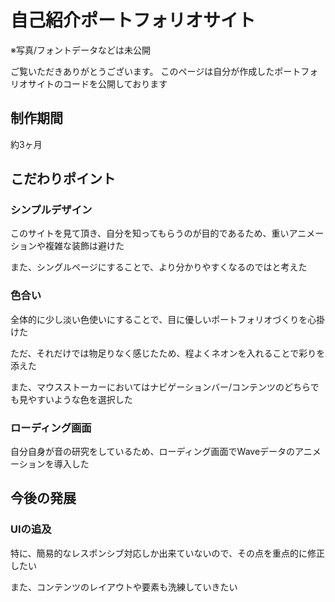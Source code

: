# 自己紹介ポートフォリオサイト
※写真/フォントデータなどは未公開

ご覧いただきありがとうございます。
このページは自分が作成したポートフォリオサイトのコードを公開しております

## 制作期間
約3ヶ月

## こだわりポイント
### シンプルデザイン
このサイトを見て頂き、自分を知ってもらうのが目的であるため、重いアニメーションや複雑な装飾は避けた

また、シングルページにすることで、より分かりやすくなるのではと考えた

### 色合い
全体的に少し淡い色使いにすることで、目に優しいポートフォリオづくりを心掛けた

ただ、それだけでは物足りなく感じたため、程よくネオンを入れることで彩りを添えた

また、マウスストーカーにおいてはナビゲーションバー/コンテンツのどちらでも見やすいような色を選択した

### ローディング画面
自分自身が音の研究をしているため、ローディング画面でWaveデータのアニメーションを導入した

## 今後の発展
### UIの追及
特に、簡易的なレスポンシブ対応しか出来ていないので、その点を重点的に修正したい

また、コンテンツのレイアウトや要素も洗練していきたい


